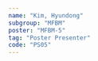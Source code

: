 ```yaml
---
name: "Kim, Hyundong"
subgroup: "MFBM"
poster: "MFBM-5"
tag: "Poster Presenter"
code: "PS05"
---
```

